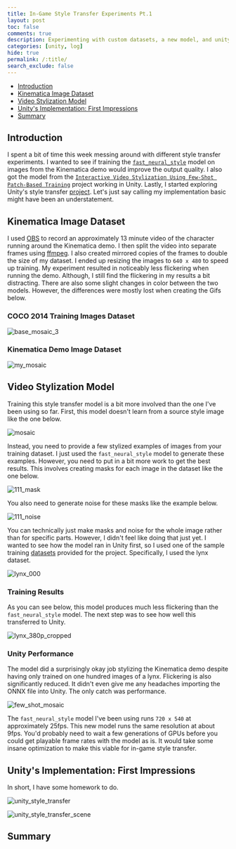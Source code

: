```yaml
---
title: In-Game Style Transfer Experiments Pt.1
layout: post
toc: false
comments: true
description: Experimenting with custom datasets, a new model, and unity's style transfer project.
categories: [unity, log]
hide: true
permalink: /:title/
search_exclude: false
---
```




* [Introduction](#introduction)
* [Kinematica Image Dataset](#kinematica-image-dataset)
* [Video Stylization Model](#video-stylization-model)
* [Unity's Implementation: First Impressions](#unitys-implementation-first-impressions)
* [Summary](#summary)

## Introduction

I spent a bit of time this week messing around with different style transfer experiments. I wanted to see if training the [`fast_neural_style`](https://github.com/pytorch/examples/tree/master/fast_neural_style) model on images from the Kinematica demo would improve the output quality. I also got the model from the [`Interactive Video Stylization Using Few-Shot Patch-Based Training`](https://github.com/OndrejTexler/Few-Shot-Patch-Based-Training) project working in Unity. Lastly, I started exploring Unity's style transfer [project](https://github.com/UnityLabs/barracuda-style-transfer). Let's just say calling my implementation basic might have been an understatement.

## Kinematica Image Dataset

I used [OBS](https://obsproject.com/) to record an approximately 13 minute video of the character running around the Kinematica demo. I then split the video into separate frames using [ffmpeg](https://ffmpeg.org/). I also created mirrored copies of the frames to double the size of my dataset. I ended up resizing the images to `640 x 480` to speed up training. My experiment resulted in noticeably less flickering when running the demo. Although, I still find the flickering in my results a bit distracting. There are also some slight changes in color between the two models. However, the differences were mostly lost when creating the Gifs below.

### COCO 2014 Training Images Dataset

![base_mosaic_3](..\images\in-game-style-transfer-experiments\part-1\base_mosaic_3.gif)

### Kinematica Demo Image Dataset

![my_mosaic](..\images\in-game-style-transfer-experiments\part-1\my_mosaic.gif)



## Video Stylization Model

Training this style transfer model is a bit more involved than the one I've been using so far. First, this model doesn't learn from a source style image like the one below.

![mosaic](..\images\in-game-style-transfer-experiments\part-1\mosaic.jpg)

Instead, you need to provide a few stylized examples of images from your training dataset. I just used the `fast_neural_style` model to generate these examples. However, you need to put in a bit more work to get the best results. This involves creating masks for each image in the dataset like the one below.

![111_mask](..\images\in-game-style-transfer-experiments\part-1\111_mask.png)

You also need to generate noise for these masks like the example below.

![111_noise](..\images\in-game-style-transfer-experiments\part-1\111_noise.png)

You can technically just make masks and noise for the whole image rather than for specific parts. However, I didn't feel like doing that just yet. I wanted to see how the model ran in Unity first, so I used one of the sample training [datasets](https://drive.google.com/file/d/1EscSNFg4ILpB7dxr-zYw_UdOILLmDlRj/view) provided for the project. Specifically, I used the lynx dataset.

![lynx_000](..\images\in-game-style-transfer-experiments\part-1\lynx_000.jpg)

### Training Results

As you can see below, this model produces much less flickering than the `fast_neural_style` model. The next step was to see how well this transferred to Unity.

![lynx_380p_cropped](..\images\in-game-style-transfer-experiments\part-1\lynx_380p_cropped.gif)

### Unity Performance

The model did a surprisingly okay job stylizing the Kinematica demo despite having only trained on one hundred images of a lynx. Flickering is also significantly reduced. It didn't even give me any headaches importing the ONNX file into Unity. The only catch was performance.

![few_shot_mosaic](..\images\in-game-style-transfer-experiments\part-1\few_shot_mosaic.gif)

The `fast_neural_style` model I've been using runs `720 x 540` at approximately 25fps. This new model runs the same resolution at about 9fps. You'd probably need to wait a few generations of GPUs before you could get playable frame rates with the model as is. It would take some insane optimization to make this viable for in-game style transfer. 

## Unity's Implementation: First Impressions

In short, I have some homework to do. 







![unity_style_transfer](..\images\in-game-style-transfer-experiments\part-1\unity_style_transfer.gif)







![unity_style_transfer_scene](..\images\in-game-style-transfer-experiments\part-1\unity_style_transfer_scene_2.jpg)



## Summary

